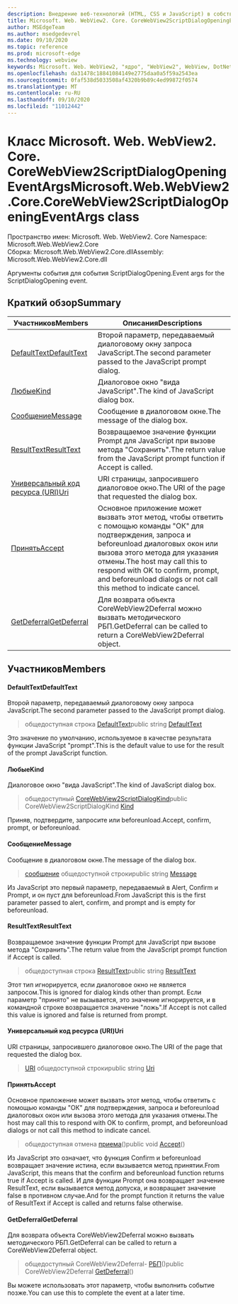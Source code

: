 ```yaml
---
description: Внедрение веб-технологий (HTML, CSS и JavaScript) в собственные приложения с помощью элемента управления Microsoft Edge WebView2
title: Microsoft. Web. WebView2. Core. CoreWebView2ScriptDialogOpeningEventArgs
author: MSEdgeTeam
ms.author: msedgedevrel
ms.date: 09/10/2020
ms.topic: reference
ms.prod: microsoft-edge
ms.technology: webview
keywords: Microsoft. Web. WebView2, "ядро", "WebView2", WebView, DotNet, WPF, WinForms, App, EDGE, CoreWebView2, CoreWebView2Controller, браузерный элемент управления, EDGE HTML, Microsoft. Web. WebView2
ms.openlocfilehash: da31478c18841084149e2775daa0a5f59a2543ea
ms.sourcegitcommit: 0faf538d5033508af4320b9b89c4ed99872f0574
ms.translationtype: MT
ms.contentlocale: ru-RU
ms.lasthandoff: 09/10/2020
ms.locfileid: "11012442"
---
```

# <span data-ttu-id="71a43-104">Класс Microsoft. Web. WebView2. Core. CoreWebView2ScriptDialogOpeningEventArgs</span><span class="sxs-lookup"><span data-stu-id="71a43-104">Microsoft.Web.WebView2.Core.CoreWebView2ScriptDialogOpeningEventArgs class</span></span> 

<span data-ttu-id="71a43-105">Пространство имен: Microsoft. Web. WebView2. Core </span><span class="sxs-lookup"><span data-stu-id="71a43-105">Namespace: Microsoft.Web.WebView2.Core</span></span>\
<span data-ttu-id="71a43-106">Сборка: Microsoft.Web.WebView2.Core.dll</span><span class="sxs-lookup"><span data-stu-id="71a43-106">Assembly: Microsoft.Web.WebView2.Core.dll</span></span>

<span data-ttu-id="71a43-107">Аргументы события для события ScriptDialogOpening.</span><span class="sxs-lookup"><span data-stu-id="71a43-107">Event args for the ScriptDialogOpening event.</span></span>

## <span data-ttu-id="71a43-108">Краткий обзор</span><span class="sxs-lookup"><span data-stu-id="71a43-108">Summary</span></span>

 <span data-ttu-id="71a43-109">Участников</span><span class="sxs-lookup"><span data-stu-id="71a43-109">Members</span></span>                        | <span data-ttu-id="71a43-110">Описания</span><span class="sxs-lookup"><span data-stu-id="71a43-110">Descriptions</span></span>
--------------------------------|---------------------------------------------
[<span data-ttu-id="71a43-111">DefaultText</span><span class="sxs-lookup"><span data-stu-id="71a43-111">DefaultText</span></span>](#defaulttext) | <span data-ttu-id="71a43-112">Второй параметр, передаваемый диалоговому окну запроса JavaScript.</span><span class="sxs-lookup"><span data-stu-id="71a43-112">The second parameter passed to the JavaScript prompt dialog.</span></span>
[<span data-ttu-id="71a43-113">Любые</span><span class="sxs-lookup"><span data-stu-id="71a43-113">Kind</span></span>](#kind) | <span data-ttu-id="71a43-114">Диалоговое окно "вида JavaScript".</span><span class="sxs-lookup"><span data-stu-id="71a43-114">The kind of JavaScript dialog box.</span></span>
[<span data-ttu-id="71a43-115">Сообщение</span><span class="sxs-lookup"><span data-stu-id="71a43-115">Message</span></span>](#message) | <span data-ttu-id="71a43-116">Сообщение в диалоговом окне.</span><span class="sxs-lookup"><span data-stu-id="71a43-116">The message of the dialog box.</span></span>
[<span data-ttu-id="71a43-117">ResultText</span><span class="sxs-lookup"><span data-stu-id="71a43-117">ResultText</span></span>](#resulttext) | <span data-ttu-id="71a43-118">Возвращаемое значение функции Prompt для JavaScript при вызове метода "Сохранить".</span><span class="sxs-lookup"><span data-stu-id="71a43-118">The return value from the JavaScript prompt function if Accept is called.</span></span>
[<span data-ttu-id="71a43-119">Универсальный код ресурса (URI)</span><span class="sxs-lookup"><span data-stu-id="71a43-119">Uri</span></span>](#uri) | <span data-ttu-id="71a43-120">URI страницы, запросившего диалоговое окно.</span><span class="sxs-lookup"><span data-stu-id="71a43-120">The URI of the page that requested the dialog box.</span></span>
[<span data-ttu-id="71a43-121">Принять</span><span class="sxs-lookup"><span data-stu-id="71a43-121">Accept</span></span>](#accept) | <span data-ttu-id="71a43-122">Основное приложение может вызвать этот метод, чтобы ответить с помощью команды "ОК" для подтверждения, запроса и beforeunload диалоговых окон или вызова этого метода для указания отмены.</span><span class="sxs-lookup"><span data-stu-id="71a43-122">The host may call this to respond with OK to confirm, prompt, and beforeunload dialogs or not call this method to indicate cancel.</span></span>
[<span data-ttu-id="71a43-123">GetDeferral</span><span class="sxs-lookup"><span data-stu-id="71a43-123">GetDeferral</span></span>](#getdeferral) | <span data-ttu-id="71a43-124">Для возврата объекта CoreWebView2Deferral можно вызвать методического РБП.</span><span class="sxs-lookup"><span data-stu-id="71a43-124">GetDeferral can be called to return a CoreWebView2Deferral object.</span></span>

## <span data-ttu-id="71a43-125">Участников</span><span class="sxs-lookup"><span data-stu-id="71a43-125">Members</span></span>

#### <span data-ttu-id="71a43-126">DefaultText</span><span class="sxs-lookup"><span data-stu-id="71a43-126">DefaultText</span></span> 

<span data-ttu-id="71a43-127">Второй параметр, передаваемый диалоговому окну запроса JavaScript.</span><span class="sxs-lookup"><span data-stu-id="71a43-127">The second parameter passed to the JavaScript prompt dialog.</span></span>

> <span data-ttu-id="71a43-128">общедоступная строка [DefaultText](#defaulttext)</span><span class="sxs-lookup"><span data-stu-id="71a43-128">public string [DefaultText](#defaulttext)</span></span>

<span data-ttu-id="71a43-129">Это значение по умолчанию, используемое в качестве результата функции JavaScript "prompt".</span><span class="sxs-lookup"><span data-stu-id="71a43-129">This is the default value to use for the result of the prompt JavaScript function.</span></span>

#### <span data-ttu-id="71a43-130">Любые</span><span class="sxs-lookup"><span data-stu-id="71a43-130">Kind</span></span> 

<span data-ttu-id="71a43-131">Диалоговое окно "вида JavaScript".</span><span class="sxs-lookup"><span data-stu-id="71a43-131">The kind of JavaScript dialog box.</span></span>

> <span data-ttu-id="71a43-132">общедоступный [CoreWebView2ScriptDialogKind](#kind)</span><span class="sxs-lookup"><span data-stu-id="71a43-132">public CoreWebView2ScriptDialogKind [Kind](#kind)</span></span>

<span data-ttu-id="71a43-133">Приняв, подтвердите, запросите или beforeunload.</span><span class="sxs-lookup"><span data-stu-id="71a43-133">Accept, confirm, prompt, or beforeunload.</span></span>

#### <span data-ttu-id="71a43-134">Сообщение</span><span class="sxs-lookup"><span data-stu-id="71a43-134">Message</span></span> 

<span data-ttu-id="71a43-135">Сообщение в диалоговом окне.</span><span class="sxs-lookup"><span data-stu-id="71a43-135">The message of the dialog box.</span></span>

> <span data-ttu-id="71a43-136">[сообщение](#message) общедоступной строки</span><span class="sxs-lookup"><span data-stu-id="71a43-136">public string [Message](#message)</span></span>

<span data-ttu-id="71a43-137">Из JavaScript это первый параметр, передаваемый в Alert, Confirm и Prompt, и он пуст для beforeunload.</span><span class="sxs-lookup"><span data-stu-id="71a43-137">From JavaScript this is the first parameter passed to alert, confirm, and prompt and is empty for beforeunload.</span></span>

#### <span data-ttu-id="71a43-138">ResultText</span><span class="sxs-lookup"><span data-stu-id="71a43-138">ResultText</span></span> 

<span data-ttu-id="71a43-139">Возвращаемое значение функции Prompt для JavaScript при вызове метода "Сохранить".</span><span class="sxs-lookup"><span data-stu-id="71a43-139">The return value from the JavaScript prompt function if Accept is called.</span></span>

> <span data-ttu-id="71a43-140">общедоступная строка [ResultText](#resulttext)</span><span class="sxs-lookup"><span data-stu-id="71a43-140">public string [ResultText](#resulttext)</span></span>

<span data-ttu-id="71a43-141">Этот тип игнорируется, если диалоговое окно не является запросом.</span><span class="sxs-lookup"><span data-stu-id="71a43-141">This is ignored for dialog kinds other than prompt.</span></span> <span data-ttu-id="71a43-142">Если параметр "принято" не вызывается, это значение игнорируется, и в командной строке возвращается значение "ложь".</span><span class="sxs-lookup"><span data-stu-id="71a43-142">If Accept is not called this value is ignored and false is returned from prompt.</span></span>

#### <span data-ttu-id="71a43-143">Универсальный код ресурса (URI)</span><span class="sxs-lookup"><span data-stu-id="71a43-143">Uri</span></span> 

<span data-ttu-id="71a43-144">URI страницы, запросившего диалоговое окно.</span><span class="sxs-lookup"><span data-stu-id="71a43-144">The URI of the page that requested the dialog box.</span></span>

> <span data-ttu-id="71a43-145">[URI](#uri) общедоступной строки</span><span class="sxs-lookup"><span data-stu-id="71a43-145">public string [Uri](#uri)</span></span>

#### <span data-ttu-id="71a43-146">Принять</span><span class="sxs-lookup"><span data-stu-id="71a43-146">Accept</span></span> 

<span data-ttu-id="71a43-147">Основное приложение может вызвать этот метод, чтобы ответить с помощью команды "ОК" для подтверждения, запроса и beforeunload диалоговых окон или вызова этого метода для указания отмены.</span><span class="sxs-lookup"><span data-stu-id="71a43-147">The host may call this to respond with OK to confirm, prompt, and beforeunload dialogs or not call this method to indicate cancel.</span></span>

> <span data-ttu-id="71a43-148">общедоступная отмена [приема](#accept)()</span><span class="sxs-lookup"><span data-stu-id="71a43-148">public void [Accept](#accept)()</span></span>

<span data-ttu-id="71a43-149">Из JavaScript это означает, что функция Confirm и beforeunload возвращает значение истина, если вызывается метод принятии.</span><span class="sxs-lookup"><span data-stu-id="71a43-149">From JavaScript, this means that the confirm and beforeunload function returns true if Accept is called.</span></span> <span data-ttu-id="71a43-150">И для функции Prompt она возвращает значение ResultText, если вызывается метод допуска, и возвращает значение false в противном случае.</span><span class="sxs-lookup"><span data-stu-id="71a43-150">And for the prompt function it returns the value of ResultText if Accept is called and returns false otherwise.</span></span>

#### <span data-ttu-id="71a43-151">GetDeferral</span><span class="sxs-lookup"><span data-stu-id="71a43-151">GetDeferral</span></span> 

<span data-ttu-id="71a43-152">Для возврата объекта CoreWebView2Deferral можно вызвать методического РБП.</span><span class="sxs-lookup"><span data-stu-id="71a43-152">GetDeferral can be called to return a CoreWebView2Deferral object.</span></span>

> <span data-ttu-id="71a43-153">общедоступный CoreWebView2Deferral- [РБП](#getdeferral)()</span><span class="sxs-lookup"><span data-stu-id="71a43-153">public CoreWebView2Deferral [GetDeferral](#getdeferral)()</span></span>

<span data-ttu-id="71a43-154">Вы можете использовать этот параметр, чтобы выполнить событие позже.</span><span class="sxs-lookup"><span data-stu-id="71a43-154">You can use this to complete the event at a later time.</span></span>


